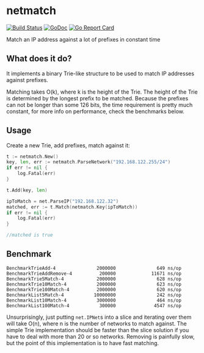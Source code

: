# netmatch
[![Build Status](https://travis-ci.org/mrd0ll4r/netmatch.svg?branch=master)](https://travis-ci.org/mrd0ll4r/netmatch)
[![GoDoc](https://godoc.org/github.com/mrd0ll4r/netmatch?status.svg)](https://godoc.org/github.com/mrd0ll4r/netmatch)
[![Go Report Card](https://goreportcard.com/badge/github.com/mrd0ll4r/netmatch)](https://goreportcard.com/report/github.com/mrd0ll4r/netmatch)

Match an IP address against a lot of prefixes in constant time

## What does it do?
It implements a binary Trie-like structure to be used to match IP addresses against prefixes.

Matching takes O(k), where k is the height of the Trie.
The height of the Trie is determined by the longest prefix to be matched.
Because the prefixes can not be longer than some 126 bits, the time requirement is pretty much constant, for more info on performance, check the benchmarks below.

## Usage
Create a new Trie, add prefixes, match against it:

```go
t := netmatch.New()
key, len, err := netmatch.ParseNetwork("192.168.122.255/24")
if err != nil {
    log.Fatal(err)
}

t.Add(key, len)

ipToMatch = net.ParseIP("192.168.122.32")
matched, err := t.Match(netmatch.Key(ipToMatch))
if err != nil {
    log.Fatal(err)
}

//matched is true
```

## Benchmark

```
BenchmarkTrieAdd-4               2000000               649 ns/op
BenchmarkTrieAddRemove-4          200000             11671 ns/op
BenchmarkTrie5Match-4            2000000               628 ns/op
BenchmarkTrie10Match-4           2000000               623 ns/op
BenchmarkTrie100Match-4          2000000               620 ns/op
BenchmarkList5Match-4           10000000               242 ns/op
BenchmarkList10Match-4           3000000               464 ns/op
BenchmarkList100Match-4           300000              4547 ns/op
```

Unsurprisingly, just putting `net.IPNet`s into a slice and iterating over them will take O(n), where n is the number of networks to match against.
The simple Trie implementation should be faster than the slice solution if you have to deal with more than 20 or so networks.
Removing is painfully slow, but the point of this implementation is to have fast matching.